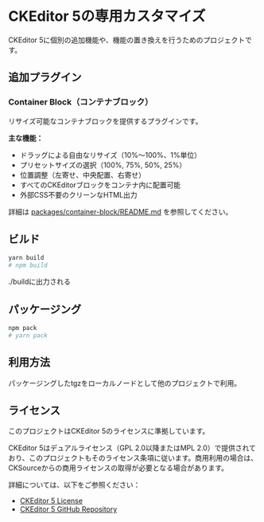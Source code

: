 # CKEditor 5の専用カスタマイズ

CKEditor 5に個別の追加機能や、機能の置き換えを行うためのプロジェクトです。

## 追加プラグイン

### Container Block（コンテナブロック）

リサイズ可能なコンテナブロックを提供するプラグインです。

**主な機能：**
- ドラッグによる自由なリサイズ（10%〜100%、1%単位）
- プリセットサイズの選択（100%, 75%, 50%, 25%）
- 位置調整（左寄せ、中央配置、右寄せ）
- すべてのCKEditorブロックをコンテナ内に配置可能
- 外部CSS不要のクリーンなHTML出力

詳細は [packages/container-block/README.md](packages/container-block/README.md) を参照してください。

## ビルド

```bash
yarn build
# npm build
```

./buildに出力される

## パッケージング

```bash
npm pack
# yarn pack
```

## 利用方法

パッケージングしたtgzをローカルノードとして他のプロジェクトで利用。

## ライセンス

このプロジェクトはCKEditor 5のライセンスに準拠しています。

CKEditor 5はデュアルライセンス（GPL 2.0以降またはMPL 2.0）で提供されており、このプロジェクトもそのライセンス条項に従います。商用利用の場合は、CKSourceからの商用ライセンスの取得が必要となる場合があります。

詳細については、以下をご参照ください：
- [CKEditor 5 License](https://ckeditor.com/legal/ckeditor-oss-license/)
- [CKEditor 5 GitHub Repository](https://github.com/ckeditor/ckeditor5)
